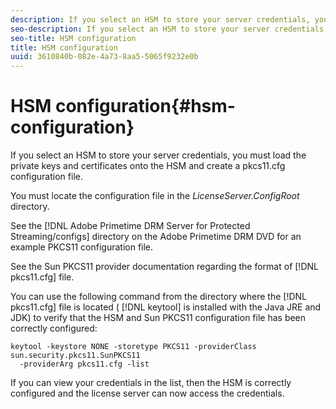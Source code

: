 ```yaml
---
description: If you select an HSM to store your server credentials, you must load the private keys and certificates onto the HSM and create a pkcs11.cfg configuration file.
seo-description: If you select an HSM to store your server credentials, you must load the private keys and certificates onto the HSM and create a pkcs11.cfg configuration file.
seo-title: HSM configuration
title: HSM configuration
uuid: 3610840b-082e-4a73-8aa5-5065f9232e0b
---
```


# HSM configuration{#hsm-configuration}

If you select an HSM to store your server credentials, you must load the private keys and certificates onto the HSM and create a pkcs11.cfg configuration file.

You must locate the configuration file in the *LicenseServer.ConfigRoot* directory.

See the [!DNL Adobe Primetime DRM Server for Protected Streaming/configs] directory on the Adobe Primetime DRM DVD for an example PKCS11 configuration file.

See the Sun PKCS11 provider documentation regarding the format of [!DNL pkcs11.cfg] file.

You can use the following command from the directory where the [!DNL pkcs11.cfg] file is located ( [!DNL keytool] is installed with the Java JRE and JDK) to verify that the HSM and Sun PKCS11 configuration file has been correctly configured:

```
keytool -keystore NONE -storetype PKCS11 -providerClass sun.security.pkcs11.SunPKCS11 
  -providerArg pkcs11.cfg -list
```

If you can view your credentials in the list, then the HSM is correctly configured and the license server can now access the credentials. 
